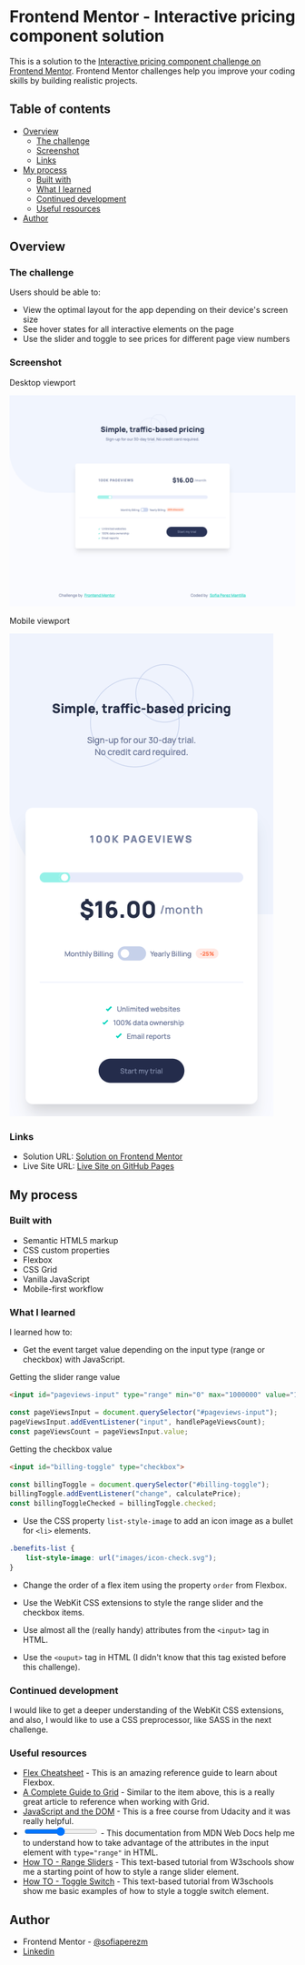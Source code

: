 # Frontend Mentor - Interactive pricing component solution

This is a solution to the [Interactive pricing component challenge on Frontend Mentor](https://www.frontendmentor.io/challenges/interactive-pricing-component-t0m8PIyY8). Frontend Mentor challenges help you improve your coding skills by building realistic projects. 

## Table of contents

- [Overview](#overview)
  - [The challenge](#the-challenge)
  - [Screenshot](#screenshot)
  - [Links](#links)
- [My process](#my-process)
  - [Built with](#built-with)
  - [What I learned](#what-i-learned)
  - [Continued development](#continued-development)
  - [Useful resources](#useful-resources)
- [Author](#author)

## Overview

### The challenge

Users should be able to:

- View the optimal layout for the app depending on their device's screen size
- See hover states for all interactive elements on the page
- Use the slider and toggle to see prices for different page view numbers

### Screenshot

Desktop viewport

![Desktop screenshot](images/desktop-screenshot.png)

Mobile viewport

![Mobile screenshot](images/mobile-screenshot.png)

### Links

- Solution URL: [Solution on Frontend Mentor](https://www.frontendmentor.io/solutions/mobilefirst-interactive-pricing-component-using-vanilla-javascript-I9oW_G1RR)
- Live Site URL: [Live Site on GitHub Pages](https://sofiaperezm.github.io/interactive-pricing-component/)

## My process

### Built with

- Semantic HTML5 markup
- CSS custom properties
- Flexbox
- CSS Grid
- Vanilla JavaScript
- Mobile-first workflow

### What I learned

I learned how to:

- Get the event target value depending on the input type (range or checkbox) with JavaScript.

Getting the slider range value 
```html
<input id="pageviews-input" type="range" min="0" max="1000000" value="100000">
```
```js
const pageViewsInput = document.querySelector("#pageviews-input");
pageViewsInput.addEventListener("input", handlePageViewsCount);
const pageViewsCount = pageViewsInput.value;
```

Getting the checkbox value 
```html
<input id="billing-toggle" type="checkbox">
```
```js
const billingToggle = document.querySelector("#billing-toggle");
billingToggle.addEventListener("change", calculatePrice);
const billingToggleChecked = billingToggle.checked;
```
- Use the CSS property `list-style-image` to add an icon image as a bullet for `<li>` elements.

```css
.benefits-list {
    list-style-image: url("images/icon-check.svg");
}
```

- Change the order of a flex item using the property `order` from Flexbox.

- Use the WebKit CSS extensions to style the range slider and the checkbox items.

- Use almost all the (really handy) attributes from the `<input>` tag in HTML.

- Use the `<ouput>` tag in HTML (I didn't know that this tag existed before this challenge).

### Continued development

I would like to get a deeper understanding of the WebKit CSS extensions, and also, I would like to use a CSS preprocessor, like SASS in the next challenge.

### Useful resources

- [Flex Cheatsheet](https://yoksel.github.io/flex-cheatsheet/) - This is an amazing reference guide to learn about Flexbox.
- [A Complete Guide to Grid](https://css-tricks.com/snippets/css/complete-guide-grid/) - Similar to the item above, this is a really great article to reference when working with Grid.
- [JavaScript and the DOM](https://www.udacity.com/course/javascript-and-the-dom--ud117) - This is a free course from Udacity and it was really helpful.
- [<input type="range">](https://developer.mozilla.org/es/docs/Web/HTML/Element/input/range) - This documentation from MDN Web Docs help me to understand how to take advantage of the attributes in the input element with `type="range"` in HTML.
- [How TO - Range Sliders](https://www.w3schools.com/howto/howto_js_rangeslider.asp) - This text-based tutorial from W3schools show me a starting point of how to style a range slider element.
- [How TO - Toggle Switch](https://www.w3schools.com/howto/howto_css_switch.asp) - This text-based tutorial from W3schools show me basic examples of how to style a toggle switch element.

## Author

- Frontend Mentor - [@sofiaperezm](https://www.frontendmentor.io/profile/sofiaperezm)
- [Linkedin](https://www.linkedin.com/in/sofiaperezmantilla/)
